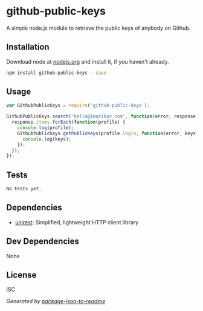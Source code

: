 # github-public-keys
A simple node.js module to retrieve the public keys of anybody on Github.

## Installation
Download node at [nodejs.org](http://nodejs.org) and install it, if you haven't already.

```sh
npm install github-public-keys --save
```

## Usage

```js
var GithubPublicKeys = require('github-public-keys');

GithubPublicKeys.search('hello@imarikar.com', function(error, response) {
  response.items.forEach(function(profile) {
    console.log(profile);
    GithubPublicKeys.getPublicKeys(profile.login, function(error, keys) {
      console.log(keys);
    });
  });
});
```

## Tests

```sh
No tests yet.
```

## Dependencies
- [unirest](https://github.com/Mashape/unirest-nodejs): Simplified, lightweight HTTP client library

## Dev Dependencies
None

## License
ISC

_Generated by [package-json-to-readme](https://github.com/zeke/package-json-to-readme)_
